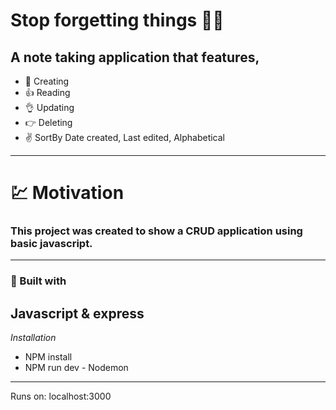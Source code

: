 # Stop forgetting things  👀🐵

## A note taking application that features,
- 👊 Creating
- 👍 Reading
- 👌 Updating 
- 👉 Deleting 
- ✌️ SortBy Date created, Last edited, Alphabetical

---

# 💹 Motivation 

### This project was created to show a CRUD application using basic javascript. 

---

### 🔨 Built with

## Javascript & express

*Installation*
 - NPM install
 - NPM run dev - Nodemon


---

Runs on: localhost:3000
